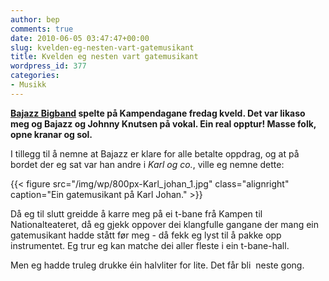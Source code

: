 ```yaml
---
author: bep
comments: true
date: 2010-06-05 03:47:47+00:00
slug: kvelden-eg-nesten-vart-gatemusikant
title: Kvelden eg nesten vart gatemusikant
wordpress_id: 377
categories:
- Musikk
---
```


**[Bajazz Bigband](http://www.bajazz-bigband.com/) spelte på Kampendagane fredag kveld. Det var likaso meg og Bajazz og Johnny Knutsen på vokal. Ein real opptur! Masse folk, opne kranar og sol.**

<!--more-->

I tillegg til å nemne at Bajazz er klare for alle betalte oppdrag, og at på bordet der eg sat var han andre i _Karl og co._, ville eg nemne dette:

{{< figure src="/img/wp/800px-Karl_johan_1.jpg" class="alignright" caption="Ein gatemusikant på Karl Johan." >}}

Då eg til slutt greidde å karre meg på ei t-bane frå Kampen til Nationalteateret, då eg gjekk oppover dei klangfulle gangane der mang ein gatemusikant hadde stått før meg - då fekk eg lyst til å pakke opp instrumentet. Eg trur eg kan matche dei aller fleste i ein t-bane-hall.

Men eg hadde truleg drukke éin halvliter for lite. Det får bli  neste gong.
